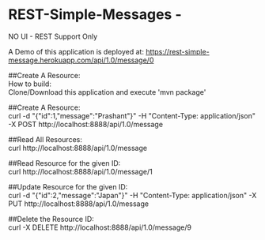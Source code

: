 # REST-Simple-Messages - 
NO UI - REST Support Only <br/>

A Demo of this application is deployed at: 
https://rest-simple-message.herokuapp.com/api/1.0/message/0 <br/>

##Create A Resource:<br/>
How to build:<br/>
Clone/Download this application and execute 'mvn package'

##Create A Resource:<br/>
curl -d "{\"id\":1,\"message\":\"Prashant\"}" -H "Content-Type: application/json" -X POST http://localhost:8888/api/1.0/message

##Read All Resources:<br/>
curl http://localhost:8888/api/1.0/message

##Read Resource for the given ID: <br/>
curl http://localhost:8888/api/1.0/message/1

##Update Resource for the given ID: <br/>
curl -d "{\"id\":2,\"message\":\"Japan\"}" -H "Content-Type: application/json" -X PUT http://localhost:8888/api/1.0/message

##Delete the Resource ID: <br/>
curl -X DELETE http://localhost:8888/api/1.0/message/9
